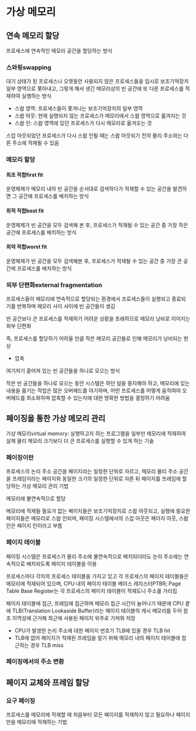 # 가상 메모리
## 연속 메모리 할당
프로세스에 연속적인 메모리 공간을 할당하는 방식

### 스와핑swapping
대기 상태가 된 프로세스나 오랫동안 사용되지 않은 프로세스들을 임시로 보조기억장치 일부 영역으로 쫓아내고, 그렇게 해서 생긴 메모리상의 빈 공간에 또 다른 프로세스를 적재하여 실행하는 방식
- 스왑 영역: 프로세스들이 쫓겨나는 보조기억장치의 일부 영역
- 스왑 아웃: 현재 실행되지 않는 프로세스가 메모리에서 스왑 영역으로 옮겨지는 것
- 스왑 인: 스왑 영역에 있던 프로세스가 다시 메모리로 옮겨오는 것

스압 아웃되었던 프로세스가 다시 스왑 인될 때는 스왑 아웃되기 전의 물리 주소와는 다른 주소에 적재될 수 있음

### 메모리 할당
#### 최초 적합first fit
운영체제가 메모리 내의 빈 공간을 순서대로 검색하다가 적재할 수 있는 공간을 발견하면 그 공간에 프로세스를 배치하는 방식
#### 최적 적합best fit
운영체제가 빈 공간을 모두 검색해 본 후, 프로세스가 적재될 수 있는 공간 중 가장 작은 공간에 프로세스를 배치하는 방식
#### 최악 적합worst fit
운영체제가 빈 공간을 모두 검색해본 후, 프로세스가 적재될 수 있는 공간 중 가장 큰 공간에 프로세스를 배치하는 방식

### 외부 단편화external fragmentation
프로세스들이 메모리에 연속적으로 할당되는 환경에서 프로세스들이 실행되고 종료되기를 반복하며 메모리 사이 사이에 빈 공간들이 생김

빈 공간보다 큰 프로세스를 적재하기 어려운 상황을 초래하므로 메모리 낭비로 이어지는 외부 단편화

즉, 프로세스를 할당하기 어려울 만큼 작은 메모리 공간들로 인해 메모리가 낭비되는 현상

- 압축

여기저기 흩어져 있는 빈 공간들을 하나로 모으는 방식

작은 빈 공간들을 하나로 모으는 동안 시스템은 하던 일을 중지해야 하고, 메모리에 있는 내용을 옮기는 작업은 많은 오버헤드를 야기하며, 어떤 프로세스를 어떻게 움직여야 오버헤드를 최소화하며 압축할 수 있는지에 대한 명확한 방법을 결정하기 어려움

## 페이징을 통한 가상 메모리 관리
가상 메모리virtual memory: 실행하고자 하는 프로그램을 일부만 메모리에 적재하여 실제 물리 메모리 크기보다 더 큰 프로세스를 실행할 수 있게 하는 기술

### 페이징이란
프로세스의 논리 주소 공간을 페이지라는 일정한 단위로 자르고, 메모리 물리 주소 공간을 프레임이라는 페이지와 동일한 크기의 일정한 단위로 자른 뒤 페이지를 프레임에 할당하는 가상 메모리 관리 기법

메모리에 불연속적으로 할당

메모리에 적재될 필요가 없는 페이지들은 보조기억장치로 스왑 아웃되고, 실행에 필요한 페이지들은 메모리로 스왑 인되며, 페이징 시스템에서의 스압 아웃은 페이지 아웃, 스왑 인은 페이지 인이라고 부름

### 페이지 테이블
페이징 시스템은 프로세스가 물리 주소에 불연속적으로 배치되더라도 논리 주소에는 연속적으로 배치되도록 페이지 테이블을 이용

프로세스마다 각자의 프로세스 테이블을 가지고 있고 각 프로세스의 페이지 테이블들은 메모리에 적재되어 있으며, CPU 내의 페이지 테이블 베이스 레지스터PTBR; Page Table Base Register는 각 프로세스의 페이지 테이블이 적재도니 주소를 가리킴

페이지 테이블에 접근, 프레임에 접근하며 메모리 접근 시간이 늘어나기 때문에 CPU 곁에 TLB(Translation Lookaside Buffer)라는 페이지 테이블의 캐시 메모리를 두어 참조 지역성에 근거해 최근에 사용된 페이지 위주로 가져와 저장

- CPU가 발생한 논리 주소에 대한 페이지 번호가 TLB에 있을 경우 TLB hit
- TLB에 없어 페이지가 적재된 프레임을 알기 위해 메모리 내의 페이지 테이블에 접근하는 경우 TLB miss

### 페이징에서의 주소 변환

## 페이지 교체와 프레임 할당
### 요구 페이징
프로세스를 메모리에 적재할 때 처음부터 모든 페이지를 적재하지 않고 필요하나 페이지만을 메모리에 적재하는 기법
